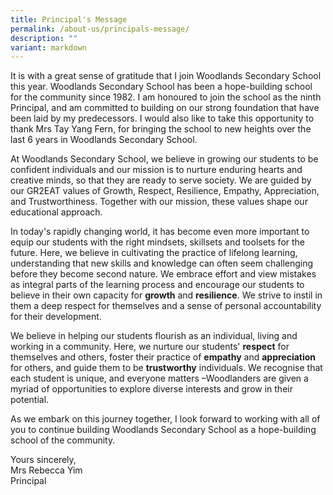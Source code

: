 ```yaml
---
title: Principal's Message
permalink: /about-us/principals-message/
description: ""
variant: markdown
---
```

It is with a great sense of gratitude that I join Woodlands Secondary School this year. Woodlands Secondary School has been a hope-building school for the community since 1982. I am honoured to join the school as the ninth Principal, and am committed to building on our strong foundation that have been laid by my predecessors. I would also like to take this opportunity to thank Mrs Tay Yang Fern, for bringing the school to new heights over the last 6 years in Woodlands Secondary School. 

At Woodlands Secondary School, we believe in growing our students to be confident individuals and our mission is to nurture enduring hearts and creative minds, so that they are ready to serve society. We are guided by our GR2EAT values of Growth, Respect, Resilience, Empathy, Appreciation, and Trustworthiness. Together with our mission, these values shape our educational approach.

In today's rapidly changing world, it has become even more important to equip our students with the right mindsets, skillsets and toolsets for the future. Here, we believe in cultivating the practice of lifelong learning, understanding that new skills and knowledge can often seem challenging before they become second nature. We embrace effort and view mistakes as integral parts of the learning process and encourage our students to believe in their own capacity for **growth** and **resilience**. We strive to instil in them a deep respect for themselves and a sense of personal accountability for their development.

We believe in helping our students flourish as an individual, living and working in a community. Here, we nurture our students' **respect** for themselves and others, foster their practice of **empathy** and **appreciation** for others, and guide them to be **trustworthy** individuals. We recognise that each student is unique, and everyone matters –Woodlanders are given a myriad of opportunities to explore diverse interests and grow in their potential.  

As we embark on this journey together, I look forward to working with all of you to continue building Woodlands Secondary School as a hope-building school of the community. 

Yours sincerely,<br>
Mrs Rebecca Yim<br>
Principal

